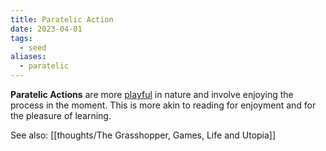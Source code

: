 ```yaml
---
title: Paratelic Action
date: 2023-04-01
tags:
  - seed
aliases:
  - paratelic
---
```


**Paratelic Actions** are more [playful](thoughts/play.md) in nature and involve enjoying the process in the moment. This is more akin to reading for enjoyment and for the pleasure of learning.

See also: [[thoughts/The Grasshopper, Games, Life and Utopia]]
